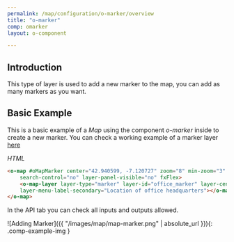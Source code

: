 ```yaml
---
permalink: /map/configuration/o-marker/overview
title: "o-marker"
comp: omarker
layout: o-component

---
```



## Introduction


This type of layer is used to add a new marker to the map, you can add as many markers as you want.


## Basic Example

This is a basic example of a *Map* using the component *o-marker* inside to create a new marker.
You can check a working example of a marker layer [here](https://try.imatia.com/ontimizeweb/v8/map/main/marker)

*HTML*

```html
<o-map #oMapMarker center="42.940599, -7.120727" zoom="8" min-zoom="3" max-zoom="20" zoom-control="yes"
    search-control="no" layer-panel-visible="no" fxFlex>
    <o-map-layer layer-type="marker" layer-id="office_marker" layer-center="42.240599;-8.720727" layer-menu-label="Office headquarters "
    layer-menu-label-secondary="Location of office headquarters"></o-map-layer>
</o-map>
```

In the API tab you can check all inputs and outputs allowed.


![Adding Marker]({{ "/images/map/map-marker.png" | absolute_url }}){: .comp-example-img }